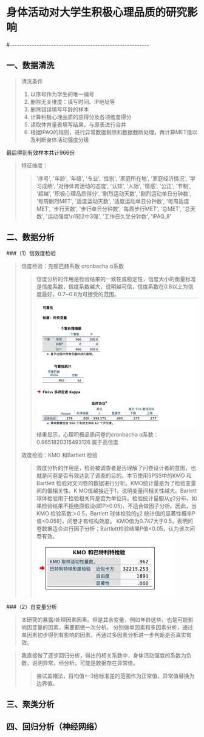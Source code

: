 # 身体活动对大学生积极心理品质的研究影响
#---------------------------------------------------------

## 一、数据清洗
>清洗条件
>1. 以序号作为学生的唯一编号
>2. 删除无关维度：填写时间、IP地址等
>3. 删除错误填写年龄的样本
>4. 计算积极心理品质的总得分及各项维度得分
>5. 读取体育量表填写结果，与原表进行合并
>6. 根据IPAQ的规则，进行异常数据剔除和数据截断处理，再计算MET值以及判断身体活动强度分级

最后得到有效样本共计966份
>特征维度：
>> '序号', '年龄', '年级', '专业', '性别', '家庭所在地', '家庭经济情况', '学习成绩', '对待体育活动的态度',
        '认知', '人际', '情感', '公正', '节制', '超越', '积极心理品质得分', '剧烈运动天数', '剧烈运动单日分钟数',
        '每周剧烈MET', '适度运动天数', '适度运动单日分钟数', '每周适度MET', '步行天数', '步行单日分钟数',
        '每周步行MET', '总MET', '总天数', '运动强度\n1轻2中3强', '工作日久坐分钟数', 'IPAQ_8'
## 二、数据分析
###（1）信效度检验
>信度检验：克朗巴赫系数 cronbacha α系数
> >信度分析的作用是检验结果的一致性或稳定性，信度大小的衡量标准是信度系数，信度系数越大，说明越可信，信度系数在0.8以上为信度最好，0.7~0.8为可接受的范围。
![alt](picture/可靠性分析spss结果.png)
结果显示，心理积极品质问卷的cronbacha α系数： 0.9651820315493126 属于高信度
> 
> 效度检验：KMO 和Bartlett 检验
> >效度分析的作用是，检验被调查者是否理解了问卷设计者的意图，也就是问卷是否有效达到了调查的目的。本节使用SPSS中的KMO 和Bartlett 检验对文问卷的数据进行分析。KMO统计量是为了检验变量间的偏相关性。K MO值越接近于1，说明变量间相关性越大。Barlett 球体检验用于检验相关阵是否为单位阵。检验统计量服从χ2分布，如果检验结果不拒绝原假设(即P>0.05)，不适合做因子分析。因此，当KMO 检验系数＞0.5，Bartlett 球体检验的χ2 统计值的显著性概率P 值<0.05时，问卷才有结构效度。
>>KMO值为0.747大于0.5，表明问卷数据适合进行因子分析；Bartlett检验结果P值<0.05，认为该次问卷有效。
>![alt](picture/效度分析结果.png)

###（2）自变量分析
>本研究的暴露/处理因素因素。但是其余变量，例如年龄这些，也是可能影响因变量的因素，需要都做一次分析。
> 分别做单因素和多因素分析，通过单因素初步得到有影响的因素，再通过多因素分析进一步判断是否真实有效。

>我直接做了逐步回归分析，得出的相关系数中，身体活动强度的系数为负数，说明异常，经分析，可能是数据存在异常值。
>>尝试盖帽法，将均值+-3倍标准差的范围作为正常值，异常值替换为边界值。

## 三、聚类分析


## 四、回归分析（神经网络）

